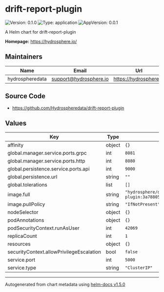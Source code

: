 # drift-report-plugin

![Version: 0.1.0](https://img.shields.io/badge/Version-0.1.0-informational?style=flat-square) ![Type: application](https://img.shields.io/badge/Type-application-informational?style=flat-square) ![AppVersion: 0.0.1](https://img.shields.io/badge/AppVersion-0.0.1-informational?style=flat-square)

A Helm chart for drift-report-plugin

**Homepage:** <https://hydrosphere.io/>

## Maintainers

| Name | Email | Url |
| ---- | ------ | --- |
| hydrospheredata | support@hydrosphere.io | https://hydrosphere.io |

## Source Code

* <https://github.com/Hydrospheredata/drift-report-plugin>

## Values

| Key | Type | Default | Description |
|-----|------|---------|-------------|
| affinity | object | `{}` |  |
| global.manager.service.ports.grpc | int | `8081` |  |
| global.manager.service.ports.http | int | `8080` |  |
| global.persistence.service.ports.api | int | `9000` |  |
| global.persistence.url | string | `""` |  |
| global.tolerations | list | `[]` |  |
| image.full | string | `"hydrosphere/drift-report-plugin:3a78805d62f234e3738ccdfcb52618d7fcae8243"` |  |
| image.pullPolicy | string | `"IfNotPresent"` |  |
| nodeSelector | object | `{}` |  |
| podAnnotations | object | `{}` |  |
| podSecurityContext.runAsUser | int | `42069` |  |
| replicaCount | int | `1` |  |
| resources | object | `{}` |  |
| securityContext.allowPrivilegeEscalation | bool | `false` |  |
| service.port | int | `5000` |  |
| service.type | string | `"ClusterIP"` |  |

----------------------------------------------
Autogenerated from chart metadata using [helm-docs v1.5.0](https://github.com/norwoodj/helm-docs/releases/v1.5.0)
